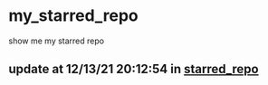 # my_starred_repo
show me my starred repo

update at 12/13/21 20:12:54 in [starred_repo](./index.html)
---

